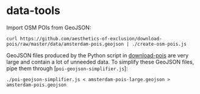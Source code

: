 # data-tools

Import OSM POIs from  GeoJSON:

    curl https://github.com/aesthetics-of-exclusion/download-pois/raw/master/data/amsterdam-pois.geojson | ./create-osm-pois.js

GeoJSON files produced by the Python script in [download-pois](https://github.com/aesthetics-of-exclusion/download-pois) are very large and contain a lot of unneeded data. To simplify these GeoJSON files, pipe them through [`poi-geojson-simplifier.js`]:

    ./poi-geojson-simplifier.js < amsterdam-pois-large.geojson > amsterdam-pois.geojson
